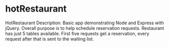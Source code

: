 # hotRestaurant
HotRestaurant
Description: Basic app demonstrating Node and Express with jQuery.
Overall purpose is to help schedule reservation requests. 
Restaurant has just 5 tables available. 
First five requests get a reservation, every request after that is sent to the waiting list.
